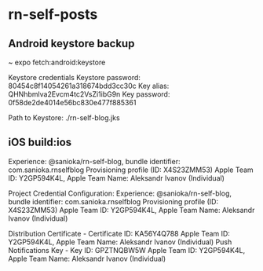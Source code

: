 # rn-self-posts

## Android keystore backup 

~ expo fetch:android:keystore

Keystore credentials
Keystore password: 80454c8f14054261a318674bdd3cc30c
Key alias:         QHNhbmlva2Evcm4tc2VsZi1ibG9n
Key password:      0f58de2de4014e56bc830e477f885361

Path to Keystore:  ./rn-self-blog.jks

## iOS build:ios

Experience: @sanioka/rn-self-blog, bundle identifier: com.sanioka.rnselfblog
Provisioning profile (ID: X4S23ZMM53)
Apple Team ID: Y2GP594K4L,  Apple Team Name: Aleksandr Ivanov (Individual)

Project Credential Configuration:
Experience: @sanioka/rn-self-blog, bundle identifier: com.sanioka.rnselfblog
Provisioning profile (ID: X4S23ZMM53)
Apple Team ID: Y2GP594K4L,  Apple Team Name: Aleksandr Ivanov (Individual)

Distribution Certificate - Certificate ID: KA56Y4Q788
Apple Team ID: Y2GP594K4L,  Apple Team Name: Aleksandr Ivanov (Individual)
Push Notifications Key - Key ID: GPZTNQBW5W
Apple Team ID: Y2GP594K4L,  Apple Team Name: Aleksandr Ivanov (Individual)
